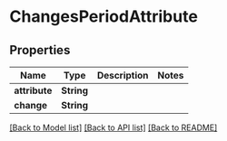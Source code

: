 # ChangesPeriodAttribute

## Properties

Name | Type | Description | Notes
------------ | ------------- | ------------- | -------------
**attribute** | **String** |  |
**change** | **String** |  |

[[Back to Model list]](./README.md#documentation-for-models) [[Back to API list]](./README.md#documentation-for-api-endpoints) [[Back to README]](../README.md)
